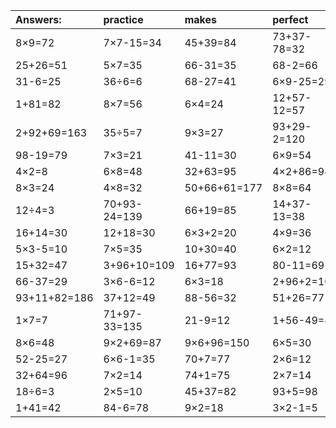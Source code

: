 | Answers: | practice | makes | perfect | ! |
| :--- | :--- | :--- | :--- | :--- |
| 8×9=72 | 7×7-15=34 | 45+39=84 | 73+37-78=32 | 83+54-14=123 | 
| 25+26=51 | 5×7=35 | 66-31=35 | 68-2=66 | 56÷8=7 | 
| 31-6=25 | 36÷6=6 | 68-27=41 | 6×9-25=29 | 80-22=58 | 
| 1+81=82 | 8×7=56 | 6×4=24 | 12+57-12=57 | 25+6=31 | 
| 2+92+69=163 | 35÷5=7 | 9×3=27 | 93+29-2=120 | 6×7=42 | 
| 98-19=79 | 7×3=21 | 41-11=30 | 6×9=54 | 55+36=91 | 
| 4×2=8 | 6×8=48 | 32+63=95 | 4×2+86=94 | 6×6=36 | 
| 8×3=24 | 4×8=32 | 50+66+61=177 | 8×8=64 | 3+13=16 | 
| 12÷4=3 | 70+93-24=139 | 66+19=85 | 14+37-13=38 | 83-39=44 | 
| 16+14=30 | 12+18=30 | 6×3+2=20 | 4×9=36 | 3×4=12 | 
| 5×3-5=10 | 7×5=35 | 10+30=40 | 6×2=12 | 5×3+91=106 | 
| 15+32=47 | 3+96+10=109 | 16+77=93 | 80-11=69 | 91-68=23 | 
| 66-37=29 | 3×6-6=12 | 6×3=18 | 2+96+2=100 | 37+48+92=177 | 
| 93+11+82=186 | 37+12=49 | 88-56=32 | 51+26=77 | 3×3=9 | 
| 1×7=7 | 71+97-33=135 | 21-9=12 | 1+56-49=8 | 9×5+42=87 | 
| 8×6=48 | 9×2+69=87 | 9×6+96=150 | 6×5=30 | 44+97+59=200 | 
| 52-25=27 | 6×6-1=35 | 70+7=77 | 2×6=12 | 16÷8=2 | 
| 32+64=96 | 7×2=14 | 74+1=75 | 2×7=14 | 42+1-10=33 | 
| 18÷6=3 | 2×5=10 | 45+37=82 | 93+5=98 | 16÷2=8 | 
| 1+41=42 | 84-6=78 | 9×2=18 | 3×2-1=5 | 8×6-34=14 | 
